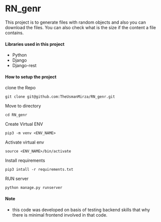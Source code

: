 # RN_genr
This project is to generate files with random objects and also you can download the files. 
You can also check what is the size if the content a file contains.

#### Libraries used in this project
- Python
- Django
- Django-rest

#### How to setup the project

clone the Repo
```
git clone git@github.com:TheUsmanMirza/RN_genr.git
```

Move to directory
```
cd RN_genr
```

Create Virtual ENV
```
pip3 -m venv <ENV_NAME>
```
Activate virtual env
```
source <ENV_NAME>/bin/activate
```

Install requirements
```
pip3 intall -r requirements.txt
```

RUN server
```
python manage.py runserver
```

#### Note 
- this code was developed on basis of testing backend skills that why there is minimal frontend involved in that code.
